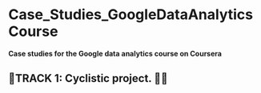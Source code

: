 # Case_Studies_GoogleDataAnalyticsCourse
**Case studies for the Google data analytics course on Coursera**

## 🏁TRACK 1: Cyclistic project. **🚴‍♀️**
